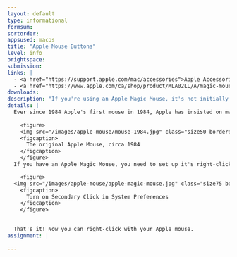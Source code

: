 ```yaml
---
layout: default
type: informational
formsum:
sortorder:
appsused: macos
title: "Apple Mouse Buttons"
level: info
brightspace: 
submission: 
links: |
  - <a href="https://support.apple.com/mac/accessories">Apple Accessories Support</a>
  - <a href="https://www.apple.com/ca/shop/product/MLA02LL/A/magic-mouse-2-silver?fnode=56">Buy a Magic Mouse 2</a>
downloads: 
description: "If you're using an Apple Magic Mouse, it's not initially obvious that there's a right-click button, but it is there. On this page, you'll find instructions to activate it."
details: |
  Ever since 1984 Apple's first mouse in 1984, Apple has insisted on making a mouse that works for left and right-handed users out of the box.
  
    <figure>
    <img src="/images/apple-mouse/mouse-1984.jpg" class="size50 borderdarkgrey1">
    <figcaption>
      The original Apple Mouse, circa 1984
    </figcaption>
    </figure>
  If you have an Apple Magic Mouse, you need to set up it's right-click settings. To do so, go to <span class="command"> menu > System Preferences > Mouse</span>. Check the box for <span class="command">Secondary Click</span>.

    <figure>
  <img src="/images/apple-mouse/apple-magic-mouse.jpg" class="size75 borderdarkgrey1">
    <figcaption>
      Turn on Secondary Click in System Preferences
    </figcaption>
    </figure>
  

  That's it! Now you can right-click with your Apple mouse.
assignment: |
  
---
```

